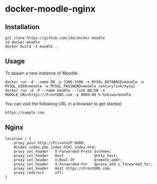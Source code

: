 # docker-moodle-nginx

## Installation

```
git clone https://github.com/jda/docker-moodle
cd docker-moodle
docker build -t moodle .
```

## Usage

To spawn a new instance of Moodle:

```
docker run -d --name DB -p 3306:3306 -e MYSQL_DATABASE=moodle -e MYSQL_USER=moodle -e MYSQL_PASSWORD=moodle centurylink/mysql
docker run -d -P --name moodle --link DB:DB -e MOODLE_URL=https://FrontDNS.com -p 8080:80 k-tokiwa/moodle
```

You can visit the following URL in a browser to get started:

```
https://sample.com
```
## Nginx
```
location / {
    proxy_pass http://PrivateIP:8080;
    #index index.php index.html index.htm;
    proxy_set_header   X-Forwarded-Proto $scheme;
    proxy_set_header   Host              $http_host;
    proxy_set_header   X-Real-IP         $remote_addr;
    proxy_set_header   X-Forwarded-For   $proxy_add_x_forwarded_for;
    proxy_set_header   Host https://FrontDNS.com;
    proxy_redirect     off;
}
```
